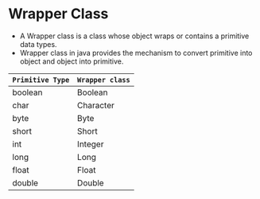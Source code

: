 
# Wrapper Class

- A Wrapper class is a class whose object wraps or contains a primitive data types.
- Wrapper class in java provides the mechanism to convert primitive into object and object into primitive.

|```Primitive Type```|	````Wrapper class````|
|--------------|-----------------|
|boolean|	Boolean|
|char|	Character|
|byte|	Byte|
|short|	Short|
|int	|Integer|
|long	|Long|
|float	|Float|
|double|	Double|
